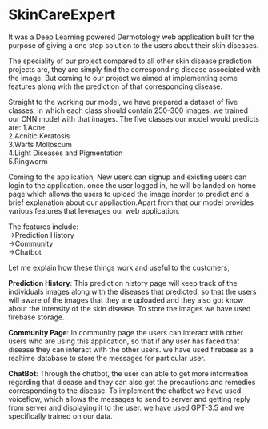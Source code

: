 # SkinCareExpert
It was a Deep Learning powered Dermotology web application built for the purpose of giving a one stop solution to the users about their skin diseases.

The speciality of our project compared to all other skin disease prediction projects are, they are simply find the corresponding disease associated with the image.
But coming to our project we aimed at implementing some features along with the prediction of that corresponding disease.

Straight to the working our model, we have prepared a dataset of five classes, in which each class should contain 250-300 images. we trained our CNN model with that images.
The five classes our model would predicts are:
    1.Acne <br />
    2.Acnitic Keratosis <br />
    3.Warts Molloscum <br />
    4.Light Diseases and Pigmentation <br />
    5.Ringworm <br />
    
Coming to the application, New users can signup and existing users can login to the application. once the user logged in, he will be landed on home page which allows the users to upload the image inorder to predict and a brief explanation about our appliaction.Apart from that our model provides various features that leverages our web application.

The features include: <br />
    ->Prediction History <br />
    ->Community <br />
    ->Chatbot <br />

Let me explain how these things work and useful to the customers,

**Prediction History**: This prediction history page will keep track of the individuals images along with the diseases that predicted, so that the users will aware of the images that they are uploaded and they also got know about the intensity of the skin disease. To store the images we have used firebase storage.

**Community Page**: In community page the users can interact with other users who are using this application, so that if any user has faced that disease they can interact with the other users. we have used firebase as a realtime database to store the messages for particular user.

**ChatBot**: Through the chatbot, the user can able to get more information regarding that disease and they can also get the precautions and remedies corresponding to the disease. To implement the chatbot we have used voiceflow, which allows the messages to send to server and getting reply from server and displaying it to the user. we have used GPT-3.5 and we specifically trained on our data.
